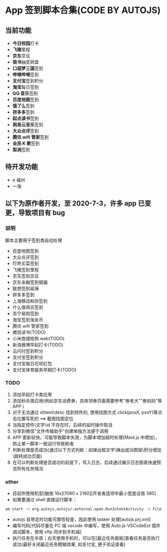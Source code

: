 # App 签到脚本合集(CODE BY AUTOJS)

## 当前功能

- **今日校园**打卡
- **飞猪**里程
- **京东**京豆
- **简书**抽奖转盘
- **口袋梦三国**签到
- **哔哩哔哩**签到
- **支付宝**签到积分
- **淘宝**每日签到
- **QQ 音乐**签到
- **百度地图**签到
- **饿了么**签到
- **拼多多**签到
- **起点读书**签到
- **网易云音乐**签到
- **大众点评**签到
- **腾讯 wifi 管家**签到
- **全民 K 歌**签到
- **梨涡**签到

## 待开发功能

- e 福州
- 一淘

## 以下为原作者开发，至 2020-7-3，许多 app 已变更，导致项目有 bug

### 说明

脚本主要用于签到类自动处理

- 百度地图签到
- 大众点评签到
- 叮咚买菜签到
- 飞猪签到里程
- 京东签到京豆
- 京东金融签到钢镚
- 联想签到延保
- 拼多多签到
- 上海移动和你签到
- 什么值得买签到
- 苏宁易购签到
- 淘宝签到淘金币
- 腾讯 wifi 管家签到
- 微信读书(TODO)
- 小米商城抢购 web(TODO)
- 新浪微博早起打卡(TODO)
- 云闪付签到积分
- 支付宝签到积分
- 支付宝每日花呗红包
- 支付宝体育服务早期打卡(TODO)

### TODO

1. 添加早起打卡类应用
2. 添加秒杀类应用(例如京东话费券，具体领券页面需要参考"券老大""券妈妈"等 APP )
3. 对于无法通过 id\text\desc 找到控件的, 使用找图方式 click(posX, posY)等点击位置写死的 ==> 截图找图定位
4. 当指定控件\文字\id 不存在时，后续的延时操作取消
5. 分享到微信"文件传输助手"创建单独方法便于调用
6. APP 更新较快，可能导致脚本失效，为脚本增加超时处理(Maid.js 中增加)，防止某一脚本一致运行导致耗电
7. 判断处理是否成功(通过以下方式判断：如弹出框文字\弹出成功图层\积分增加\跳转成功页面)
8. 在可以判断处理是否成功的前提下，写入日志，后续通过展示日志图表快速预览所有任务情况

### other

- 目前所使用机型[魅族 16x][1080 x 2160][开发者选项中最小宽度设值 380]
- 如果要通过 shell 直接运行脚本：

```bash
am start -n org.autojs.autojs/.external.open.RunIntentActivity -d file:///storage/emulated/0/脚本/大众点评-签到.js -t text/javascript
```

- autojs 自带定时功能可靠性较差，因此使用 tasker 处理[autojs.prj.xml]
- 编写代码[代码尽量在 PC 端 vscode 中编写，使用 Auto.js-VSCodeExt 插件调试脚本，使用 xftp 同步到手机端]
- 执行任务在半夜；白天使用手机时，可以在[最近任务面板]查看任务是否执行成功(最好关闭最近任务模糊效果, 如支付宝, 便于验证查看)
